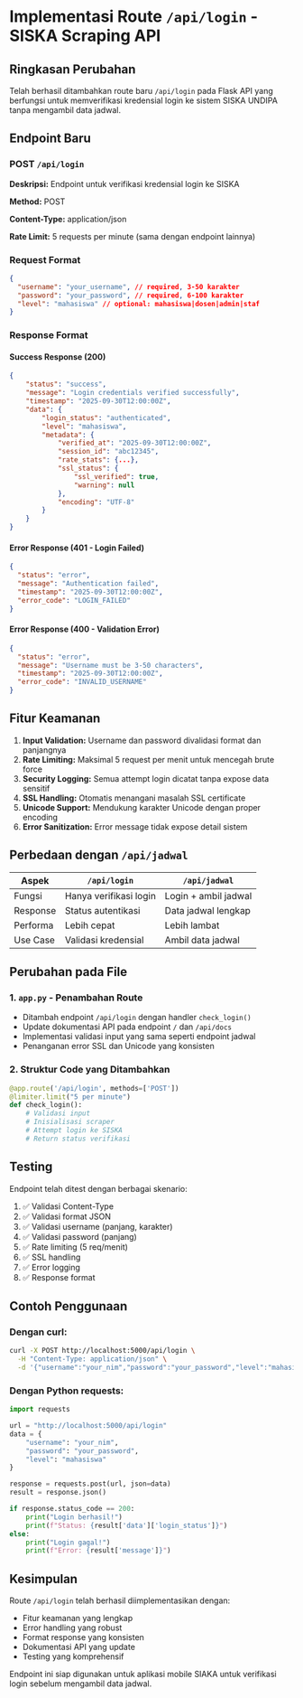 # Implementasi Route `/api/login` - SISKA Scraping API

## Ringkasan Perubahan

Telah berhasil ditambahkan route baru `/api/login` pada Flask API yang berfungsi untuk memverifikasi kredensial login ke sistem SISKA UNDIPA tanpa mengambil data jadwal.

## Endpoint Baru

### POST `/api/login`

**Deskripsi:** Endpoint untuk verifikasi kredensial login ke SISKA

**Method:** POST

**Content-Type:** application/json

**Rate Limit:** 5 requests per minute (sama dengan endpoint lainnya)

### Request Format

```json
{
  "username": "your_username", // required, 3-50 karakter
  "password": "your_password", // required, 6-100 karakter
  "level": "mahasiswa" // optional: mahasiswa|dosen|admin|staf
}
```

### Response Format

#### Success Response (200)

```json
{
    "status": "success",
    "message": "Login credentials verified successfully",
    "timestamp": "2025-09-30T12:00:00Z",
    "data": {
        "login_status": "authenticated",
        "level": "mahasiswa",
        "metadata": {
            "verified_at": "2025-09-30T12:00:00Z",
            "session_id": "abc12345",
            "rate_stats": {...},
            "ssl_status": {
                "ssl_verified": true,
                "warning": null
            },
            "encoding": "UTF-8"
        }
    }
}
```

#### Error Response (401 - Login Failed)

```json
{
  "status": "error",
  "message": "Authentication failed",
  "timestamp": "2025-09-30T12:00:00Z",
  "error_code": "LOGIN_FAILED"
}
```

#### Error Response (400 - Validation Error)

```json
{
  "status": "error",
  "message": "Username must be 3-50 characters",
  "timestamp": "2025-09-30T12:00:00Z",
  "error_code": "INVALID_USERNAME"
}
```

## Fitur Keamanan

1. **Input Validation:** Username dan password divalidasi format dan panjangnya
2. **Rate Limiting:** Maksimal 5 request per menit untuk mencegah brute force
3. **Security Logging:** Semua attempt login dicatat tanpa expose data sensitif
4. **SSL Handling:** Otomatis menangani masalah SSL certificate
5. **Unicode Support:** Mendukung karakter Unicode dengan proper encoding
6. **Error Sanitization:** Error message tidak expose detail sistem

## Perbedaan dengan `/api/jadwal`

| Aspek    | `/api/login`           | `/api/jadwal`        |
| -------- | ---------------------- | -------------------- |
| Fungsi   | Hanya verifikasi login | Login + ambil jadwal |
| Response | Status autentikasi     | Data jadwal lengkap  |
| Performa | Lebih cepat            | Lebih lambat         |
| Use Case | Validasi kredensial    | Ambil data jadwal    |

## Perubahan pada File

### 1. `app.py` - Penambahan Route

- Ditambah endpoint `/api/login` dengan handler `check_login()`
- Update dokumentasi API pada endpoint `/` dan `/api/docs`
- Implementasi validasi input yang sama seperti endpoint jadwal
- Penanganan error SSL dan Unicode yang konsisten

### 2. Struktur Code yang Ditambahkan

```python
@app.route('/api/login', methods=['POST'])
@limiter.limit("5 per minute")
def check_login():
    # Validasi input
    # Inisialisasi scraper
    # Attempt login ke SISKA
    # Return status verifikasi
```

## Testing

Endpoint telah ditest dengan berbagai skenario:

1. ✅ Validasi Content-Type
2. ✅ Validasi format JSON
3. ✅ Validasi username (panjang, karakter)
4. ✅ Validasi password (panjang)
5. ✅ Rate limiting (5 req/menit)
6. ✅ SSL handling
7. ✅ Error logging
8. ✅ Response format

## Contoh Penggunaan

### Dengan curl:

```bash
curl -X POST http://localhost:5000/api/login \
  -H "Content-Type: application/json" \
  -d '{"username":"your_nim","password":"your_password","level":"mahasiswa"}'
```

### Dengan Python requests:

```python
import requests

url = "http://localhost:5000/api/login"
data = {
    "username": "your_nim",
    "password": "your_password",
    "level": "mahasiswa"
}

response = requests.post(url, json=data)
result = response.json()

if response.status_code == 200:
    print("Login berhasil!")
    print(f"Status: {result['data']['login_status']}")
else:
    print("Login gagal!")
    print(f"Error: {result['message']}")
```

## Kesimpulan

Route `/api/login` telah berhasil diimplementasikan dengan:

- Fitur keamanan yang lengkap
- Error handling yang robust
- Format response yang konsisten
- Dokumentasi API yang update
- Testing yang komprehensif

Endpoint ini siap digunakan untuk aplikasi mobile SIAKA untuk verifikasi login sebelum mengambil data jadwal.
